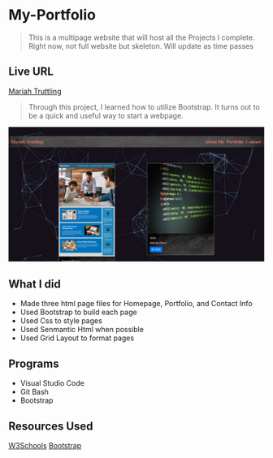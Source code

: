# My-Portfolio
> This is a multipage website that will host all the Projects I complete. Right now, not full website but skeleton. Will update as time passes

## Live URL
[Mariah Truttling](https://despairgirl.github.io/homework1/)


>Through this project, I learned how to utilize Bootstrap. It turns out to be a quick and useful way to start a webpage.

![My Portfolio Homepage](Portsnap.png)


## What I did
* Made three html page files for Homepage, Portfolio, and Contact Info
* Used Bootstrap to build each page
* Used Css to style pages
* Used Senmantic Html when possible
* Used Grid Layout to format pages

## Programs
* Visual Studio Code
* Git Bash
* Bootstrap
## Resources Used
[W3Schools](https://www.w3schools.com/)
[Bootstrap](https://getbootstrap.com/)